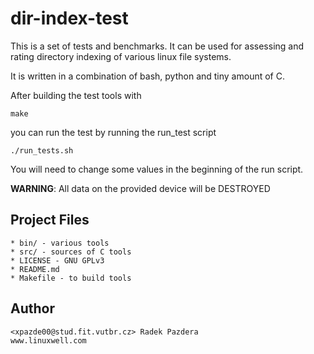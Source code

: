 # dir-index-test #

This is a set of tests and benchmarks. It can be used for assessing and
rating directory indexing of various linux file systems.

It is written in a combination of bash, python and tiny amount of C.

After building the test tools with

    make

you can run the test by running the run_test script

    ./run_tests.sh

You will need to change some values in the beginning of the run script.

**WARNING**: All data on the provided device will be DESTROYED

## Project Files
    * bin/ - various tools
    * src/ - sources of C tools
    * LICENSE - GNU GPLv3
    * README.md
    * Makefile - to build tools

## Author
    <xpazde00@stud.fit.vutbr.cz> Radek Pazdera
    www.linuxwell.com
